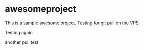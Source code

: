 # awesomeproject

This is a sample awesome project. Testing for git pull on the VPS

Testing again

another pull test
